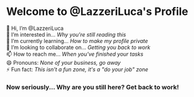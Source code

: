 # Welcome to @LazzeriLuca's Profile

👋 Hi, I’m @LazzeriLuca  
👀 I’m interested in... *Why you're still reading this*  
🌱 I’m currently learning... *How to make my profile private*  
💞️ I’m looking to collaborate on... *Getting you back to work*  
📫 How to reach me... *When you've finished your tasks*  
😄 Pronouns: *None of your business, go away*  
⚡ Fun fact: *This isn't a fun zone, it's a "do your job" zone*  

### Now seriously... Why are you still here? Get back to work!


<!---
LazzeriLuca/LazzeriLuca is a ✨ special ✨ repository because its `README.md` (this file) appears on your GitHub profile.
You can click the Preview link to take a look at your changes.
--->
